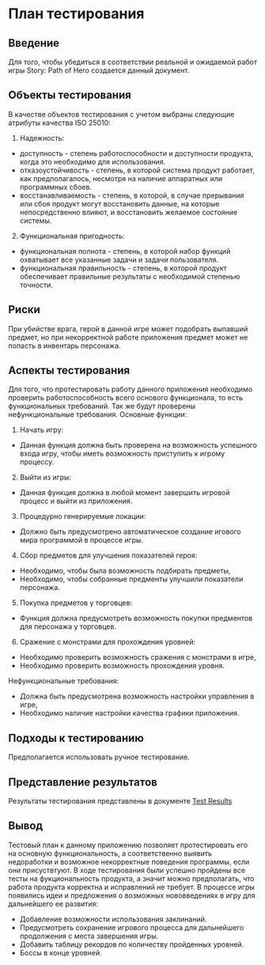 # План тестирования
## Введение
Для того, чтобы убедиться в соответствии реальной и ожидаемой работ игры Story: Path of Hero создается данный документ.
## Объекты тестирования 
В качестве объектов тестирования с учетом выбраны следующие атрибуты качества ISO 25010:
1. Надежность:
- доступность - cтепень работоспособности и доступности продукта, когда это необходимо для использования.
- отказоустойчивость - степень, в которой система продукт работает, как предполагалось, несмотря на наличие аппаратных или программных сбоев.
- восстанавливаемость - степень, в которой, в случае прерывания или сбоя продукт могут восстановить данные, на которые непосредственно влияют, и восстановить желаемое состояние системы.
2. Функциональная пригодность:
- функциональная полнота - степень, в которой набор функций охватывает все указанные задачи и задачи пользователя.
- функциональная правильность - степень, в которой продукт обеспечивает правильные результаты с необходимой степенью точности.
## Риски
При убийстве врага, герой в данной игре может подобрать выпавший предмет, но при некорректной работе приложения предмет может не попасть в инвентарь персонажа.
## Аспекты тестирования
Для того, что протестировать работу данного приложения необходимо проверить работоспособность всего основого функционала, то есть функциональных требований. Так же будут проверены нефункциональные требования.
Основные функции:
1. Начать игру:

- Данная функция должна быть проверена на возможность успешного входа игру, чтобы иметь возможность приступить к игрому процессу.
2. Выйти из игры:

- Данная функция должна в любой момент завершить игровой процесс и выйти из приложения.

3. Процедурно генерируемые локации:

- Должно быть предусмотрено автоматическое создание игового мира программой в процессе игры.

4. Сбор предметов для улучшения показателей героя:

- Необходимо, чтобы была возможность подбирать предметы,
- Необходимо, чтобы собранные предменты улучшили показатели персонажа.

5. Покупка предметов у торговцев:

- Функция должна предусмотреть возможность покупки предментов для персонажа у торговцев.

6. Cражение с монстрами для прохождения уровней:

- Необходимо проверить возможность сражения с монстрами в игре,
- Необходимо проверить возможность прохождения уровня.

Нефункциональные требования:
- Должна быть предусмотрена возможность настройки управления в игре,
- Необходимо наличие настройки качества графики приложения.
## Подходы к тестированию
Предполагается использовать ручное тестирование.
## Представление результатов
Результаты тестирования представлены в документе [Test Results](https://github.com/ParkhomenkoArtyom750504/SPoH/blob/master/Tests/Test%20Results.md)
## Вывод

Тестовый план к данному приложению позволяет протестировать его на основную функциональность, а соответственно выявить недоработки и возможное некорректные поведения программы, если они присуствтуют.
В ходе тестирования были успешно пройдены все тесты на фукциональность продукта, а значит можно предполагать, что работа продукта корректна и исправлений не требует.
В процессе игры появились идеи и предложения о возможных нововведениях в игру для дальнейшего ее развития:
- Добавление возможности использования заклинаний.
- Предусмотреть сохранение игрового процесса для дальнейшего продолжения с места завершения игры.
- Добавить таблицу рекордов по количеству пройденных уровней.
- Боссы в конце уровней.
